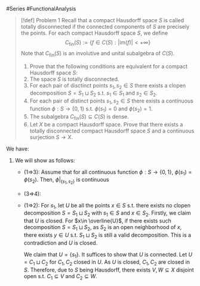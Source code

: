 #Series #FunctionalAnalysis 

> [!def] Problem 1
> Recall that a compact Hausdorff space $S$ is called totally disconnected if the connected components of $S$ are precisely the points. For each compact Hausdorff space $S$, we define $$C_{\text{fin}}(S):=\{ f\in C(S):\left| \text{im}(f) \right| <+\infty \}$$Note that $C_{\text{fin}}(S)$ is an involutive and unital subalgebra of $C(S)$.
> 1. Prove that the following conditions are equivalent for a compact Hausdorff space $S$:
> 	1. The space $S$ is totally disconnected. 
> 	2. For each pair of disctinct points $s_{1},s_{2}\in S$ there exists a clopen decomposition $S=S_{1}\sqcup S_{2}$ s.t. $s_{1}\in S_{1}$ and $s_{2}\in S_{2}$. 
> 	3. For each pair of distinct points $s_{1},s_{2} \in S$ there exists a continuous function $\phi:S\to \{ 0,1 \}$ s.t. $\phi(s_{1})=0$ and $\phi(s_{2})=1$. 
> 	4. The subalgebra $C_{\text{fin}}(S)\subseteq C(S)$  is dense.
> 2. Let $X$ be a compact Hausdorff space. Prove that there exists a totally disconnected compact Hausdorff space $S$ and a continuous surjection $S\to X$.

We have: 
1. We will show as follows:
	- (1=>3): Assume that for all continuous function $\phi:S\to \{ 0,1 \}$, $\phi(s_{1})=\phi(s_{2})$. Then, $\phi|_{\{ s_{1},s_{2} \}}$ is continuous 
	- (3=>4): 
	- (1=>2): For $s_{1}$, let $U$ be all the points $x\in S$ s.t. there exists no clopen decomposition $S=S_{1}\sqcup S_{2}$ with $s_{1}\in S$ and $x\in S_{2}$. Firstly, we claim that $U$ is closed. For $x\in \overline{U}$, if there exists such decomposition $S=S_{1}\sqcup S_{2}$, as $S_{2}$ is an open neighborhood of $x$, there exists $y\in U$ s.t. $S_{1}\sqcup S_{2}$ is still a valid decomposition. This is a contradiction and $U$ is closed.
	  
	  We claim that $U=\{ s_{1} \}$. It suffices to show that $U$ is connected. Let $U=C_{1}\sqcup C_{2}$ for $C_{1},C_{2}$ closed in $U$. As $U$ is closed, $C_{1},C_{2}$ are closed in $S$. Therefore, due to $S$ being Hausdorff, there exists $V,W\subseteq X$ disjoint open s.t. $C_{1}\subseteq V$ and $C_{2}\subseteq W$. 